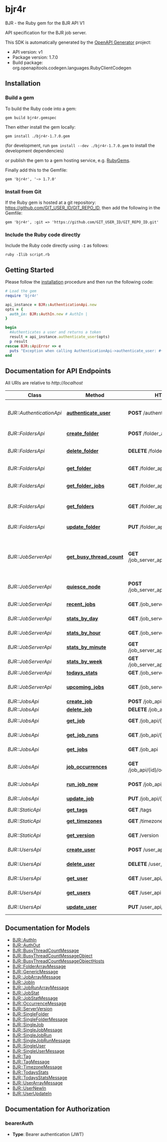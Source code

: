 # bjr4r

BJR - the Ruby gem for the BJR API V1

API specification for the BJR job server.

This SDK is automatically generated by the [OpenAPI Generator](https://openapi-generator.tech) project:

- API version: v1
- Package version: 1.7.0
- Build package: org.openapitools.codegen.languages.RubyClientCodegen

## Installation

### Build a gem

To build the Ruby code into a gem:

```shell
gem build bjr4r.gemspec
```

Then either install the gem locally:

```shell
gem install ./bjr4r-1.7.0.gem
```

(for development, run `gem install --dev ./bjr4r-1.7.0.gem` to install the development dependencies)

or publish the gem to a gem hosting service, e.g. [RubyGems](https://rubygems.org/).

Finally add this to the Gemfile:

    gem 'bjr4r', '~> 1.7.0'

### Install from Git

If the Ruby gem is hosted at a git repository: https://github.com/GIT_USER_ID/GIT_REPO_ID, then add the following in the Gemfile:

    gem 'bjr4r', :git => 'https://github.com/GIT_USER_ID/GIT_REPO_ID.git'

### Include the Ruby code directly

Include the Ruby code directly using `-I` as follows:

```shell
ruby -Ilib script.rb
```

## Getting Started

Please follow the [installation](#installation) procedure and then run the following code:

```ruby
# Load the gem
require 'bjr4r'

api_instance = BJR::AuthenticationApi.new
opts = {
  auth_in: BJR::AuthIn.new # AuthIn | 
}

begin
  #Authenticates a user and returns a token
  result = api_instance.authenticate_user(opts)
  p result
rescue BJR::ApiError => e
  puts "Exception when calling AuthenticationApi->authenticate_user: #{e}"
end

```

## Documentation for API Endpoints

All URIs are relative to *http://localhost*

Class | Method | HTTP request | Description
------------ | ------------- | ------------- | -------------
*BJR::AuthenticationApi* | [**authenticate_user**](docs/AuthenticationApi.md#authenticate_user) | **POST** /authenticate | Authenticates a user and returns a token
*BJR::FoldersApi* | [**create_folder**](docs/FoldersApi.md#create_folder) | **POST** /folder_api | Create a new Folder
*BJR::FoldersApi* | [**delete_folder**](docs/FoldersApi.md#delete_folder) | **DELETE** /folder_api/{id} | Delete an existing folder
*BJR::FoldersApi* | [**get_folder**](docs/FoldersApi.md#get_folder) | **GET** /folder_api/{id} | Return a single folder
*BJR::FoldersApi* | [**get_folder_jobs**](docs/FoldersApi.md#get_folder_jobs) | **GET** /folder_api/{id}/jobs | Return list of jobs in a folder
*BJR::FoldersApi* | [**get_folders**](docs/FoldersApi.md#get_folders) | **GET** /folder_api | Return paginated list of all folders
*BJR::FoldersApi* | [**update_folder**](docs/FoldersApi.md#update_folder) | **PUT** /folder_api/{id} | Update an existing folder
*BJR::JobServerApi* | [**get_busy_thread_count**](docs/JobServerApi.md#get_busy_thread_count) | **GET** /job_server_api/busy_thread_count | Retrieve the count of busy workers across worker pods/nodes
*BJR::JobServerApi* | [**quiesce_node**](docs/JobServerApi.md#quiesce_node) | **POST** /job_server_api/quiesce_worker | Quiesce a single worker pod/node
*BJR::JobServerApi* | [**recent_jobs**](docs/JobServerApi.md#recent_jobs) | **GET** /job_server_api/recent_jobs | List of recent jobs
*BJR::JobServerApi* | [**stats_by_day**](docs/JobServerApi.md#stats_by_day) | **GET** /job_server_api/daily_job_stats | Job statistics by day
*BJR::JobServerApi* | [**stats_by_hour**](docs/JobServerApi.md#stats_by_hour) | **GET** /job_server_api/hourly_job_stats | Job statistics by hour
*BJR::JobServerApi* | [**stats_by_minute**](docs/JobServerApi.md#stats_by_minute) | **GET** /job_server_api/minutely_job_stats | Job statistics by minute
*BJR::JobServerApi* | [**stats_by_week**](docs/JobServerApi.md#stats_by_week) | **GET** /job_server_api/weekly_job_stats | Job statistics by week
*BJR::JobServerApi* | [**todays_stats**](docs/JobServerApi.md#todays_stats) | **GET** /job_server_api/todays_stats | Todays Stats
*BJR::JobServerApi* | [**upcoming_jobs**](docs/JobServerApi.md#upcoming_jobs) | **GET** /job_server_api/upcoming_jobs | List of upcoming jobs
*BJR::JobsApi* | [**create_job**](docs/JobsApi.md#create_job) | **POST** /job_api | Creates a job
*BJR::JobsApi* | [**delete_job**](docs/JobsApi.md#delete_job) | **DELETE** /job_api/{id} | Deletes a job
*BJR::JobsApi* | [**get_job**](docs/JobsApi.md#get_job) | **GET** /job_api/{id} | Retrieves a single job
*BJR::JobsApi* | [**get_job_runs**](docs/JobsApi.md#get_job_runs) | **GET** /job_api/{id}/runs | Retrieve the runs for a job
*BJR::JobsApi* | [**get_jobs**](docs/JobsApi.md#get_jobs) | **GET** /job_api | Retrieves jobs
*BJR::JobsApi* | [**job_occurrences**](docs/JobsApi.md#job_occurrences) | **GET** /job_api/{id}/occurrences/{end_date} | Upcoming job occurrences
*BJR::JobsApi* | [**run_job_now**](docs/JobsApi.md#run_job_now) | **POST** /job_api/{id}/run_now | Run a job now
*BJR::JobsApi* | [**update_job**](docs/JobsApi.md#update_job) | **PUT** /job_api/{id} | Updates a single job
*BJR::StaticApi* | [**get_tags**](docs/StaticApi.md#get_tags) | **GET** /tags | Get tags
*BJR::StaticApi* | [**get_timezones**](docs/StaticApi.md#get_timezones) | **GET** /timezones | Get timezones
*BJR::StaticApi* | [**get_version**](docs/StaticApi.md#get_version) | **GET** /version | Server version
*BJR::UsersApi* | [**create_user**](docs/UsersApi.md#create_user) | **POST** /user_api | Creates a user
*BJR::UsersApi* | [**delete_user**](docs/UsersApi.md#delete_user) | **DELETE** /user_api/{id} | Deletes a user
*BJR::UsersApi* | [**get_user**](docs/UsersApi.md#get_user) | **GET** /user_api/{id} | Retrieve a single user
*BJR::UsersApi* | [**get_users**](docs/UsersApi.md#get_users) | **GET** /user_api | Retrieves users
*BJR::UsersApi* | [**update_user**](docs/UsersApi.md#update_user) | **PUT** /user_api/{id} | Update a single user


## Documentation for Models

 - [BJR::AuthIn](docs/AuthIn.md)
 - [BJR::AuthOut](docs/AuthOut.md)
 - [BJR::BusyThreadCountMessage](docs/BusyThreadCountMessage.md)
 - [BJR::BusyThreadCountMessageObject](docs/BusyThreadCountMessageObject.md)
 - [BJR::BusyThreadCountMessageObjectHosts](docs/BusyThreadCountMessageObjectHosts.md)
 - [BJR::FolderArrayMessage](docs/FolderArrayMessage.md)
 - [BJR::GenericMessage](docs/GenericMessage.md)
 - [BJR::JobArrayMessage](docs/JobArrayMessage.md)
 - [BJR::JobIn](docs/JobIn.md)
 - [BJR::JobRunArrayMessage](docs/JobRunArrayMessage.md)
 - [BJR::JobStat](docs/JobStat.md)
 - [BJR::JobStatMessage](docs/JobStatMessage.md)
 - [BJR::OccurrenceMessage](docs/OccurrenceMessage.md)
 - [BJR::ServerVersion](docs/ServerVersion.md)
 - [BJR::SingleFolder](docs/SingleFolder.md)
 - [BJR::SingleFolderMessage](docs/SingleFolderMessage.md)
 - [BJR::SingleJob](docs/SingleJob.md)
 - [BJR::SingleJobMessage](docs/SingleJobMessage.md)
 - [BJR::SingleJobRun](docs/SingleJobRun.md)
 - [BJR::SingleJobRunMessage](docs/SingleJobRunMessage.md)
 - [BJR::SingleUser](docs/SingleUser.md)
 - [BJR::SingleUserMessage](docs/SingleUserMessage.md)
 - [BJR::Tag](docs/Tag.md)
 - [BJR::TagMessage](docs/TagMessage.md)
 - [BJR::TimezoneMessage](docs/TimezoneMessage.md)
 - [BJR::TodaysStats](docs/TodaysStats.md)
 - [BJR::TodaysStatsMessage](docs/TodaysStatsMessage.md)
 - [BJR::UserArrayMessage](docs/UserArrayMessage.md)
 - [BJR::UserNewIn](docs/UserNewIn.md)
 - [BJR::UserUpdateIn](docs/UserUpdateIn.md)


## Documentation for Authorization


### bearerAuth

- **Type**: Bearer authentication (JWT)

